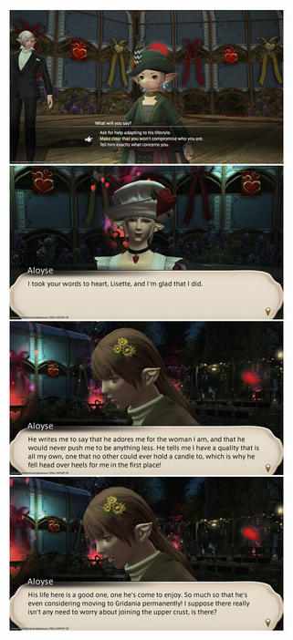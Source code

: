 [![ffxiv_20220210_223940_212.png](./image_e_02_2_thumb/ffxiv_20220210_223940_212.png.thumb.jpg)](./image_e_02\2/ffxiv_20220210_223940_212.png) 
[![ffxiv_20220210_225015_595.png](./image_e_02_2_thumb/ffxiv_20220210_225015_595.png.thumb.jpg)](./image_e_02\2/ffxiv_20220210_225015_595.png) 
[![ffxiv_20220210_225019_629.png](./image_e_02_2_thumb/ffxiv_20220210_225019_629.png.thumb.jpg)](./image_e_02\2/ffxiv_20220210_225019_629.png) 
[![ffxiv_20220210_225020_912.png](./image_e_02_2_thumb/ffxiv_20220210_225020_912.png.thumb.jpg)](./image_e_02\2/ffxiv_20220210_225020_912.png) 
